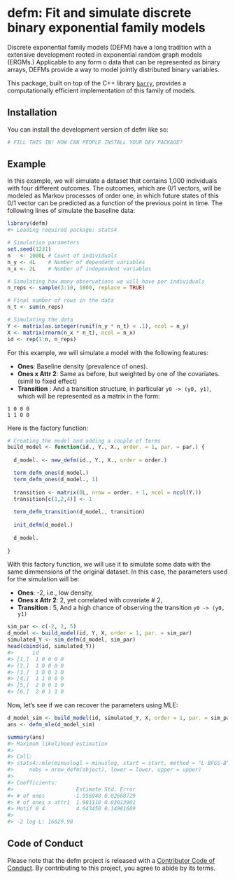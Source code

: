 
<!-- README.md is generated from README.Rmd. Please edit that file -->

# defm: Fit and simulate discrete binary exponential family models

<!-- badges: start -->
<!-- badges: end -->

Discrete exponential family models (DEFM) have a long tradition with a
extensive development rooted in exponential random graph models (ERGMs.)
Applicable to any form o data that can be represented as binary arrays,
DEFMs provide a way to model jointly distributed binary variables.

This package, built on top of the C++ library
[`barry`](https://github.com/USCbiostats/barry), provides a
computationally efficient implementation of this family of models.

## Installation

You can install the development version of defm like so:

``` r
# FILL THIS IN! HOW CAN PEOPLE INSTALL YOUR DEV PACKAGE?
```

## Example

In this example, we will simulate a dataset that contains 1,000
individuals with four different outcomes. The outcomes, which are 0/1
vectors, will be modeled as Markov processes of order one, in which
future states of this 0/1 vector can be predicted as a function of the
previous point in time. The following lines of simulate the baseline
data:

``` r
library(defm)
#> Loading required package: stats4

# Simulation parameters
set.seed(1231)
n   <- 1000L # Count of individuals
n_y <- 4L    # Number of dependent variables
n_x <- 2L    # Number of independent variables

# Simulating how many observations we will have per individuals
n_reps <- sample(3:10, 1000, replace = TRUE)

# Final number of rows in the data
n_t <- sum(n_reps)

# Simulating the data
Y <- matrix(as.integer(runif(n_y * n_t) < .1), ncol = n_y)
X <- matrix(rnorm(n_x * n_t), ncol = n_x)
id <- rep(1:n, n_reps)
```

For this example, we will simulate a model with the following features:

-   **Ones**: Baseline density (prevalence of ones).
-   **Ones x Attr 2**: Same as before, but weighted by one of the
    covariates. (simil to fixed effect)
-   **Transition** : And a transition structure, in particular
    `y0 -> (y0, y1)`, which will be represented as a matrix in the form:

<!-- -->

    1 0 0 0
    1 1 0 0

Here is the factory function:

``` r
# Creating the model and adding a couple of terms
build_model <- function(id., Y., X., order. = 1, par. = par.) {
  
  d_model. <- new_defm(id., Y., X., order = order.)

  term_defm_ones(d_model.)
  term_defm_ones(d_model., 1)
  
  transition <- matrix(0L, nrow = order. + 1, ncol = ncol(Y.))
  transition[c(1,2,4)] <- 1
  
  term_defm_transition(d_model., transition)
  
  init_defm(d_model.)
  
  d_model.
  
}
```

With this factory function, we will use it to simulate some data with
the same dimmensions of the original dataset. In this case, the
parameters used for the simulation will be:

-   **Ones**: -2, i.e., low density,
-   **Ones x Attr 2**: 2, yet correlated with covariate # 2,
-   **Transition** : 5, And a high chance of observing the transition
    `y0 -> (y0, y1)`

``` r
sim_par <- c(-2, 2, 5)
d_model <- build_model(id, Y, X, order = 1, par. = sim_par)
simulated_Y <- sim_defm(d_model, sim_par)
head(cbind(id, simulated_Y))
#>      id        
#> [1,]  1 0 0 0 0
#> [2,]  1 0 0 0 0
#> [3,]  1 0 0 1 0
#> [4,]  1 1 0 0 0
#> [5,]  2 0 0 1 0
#> [6,]  2 0 1 1 0
```

Now, let’s see if we can recover the parameters using MLE:

``` r
d_model_sim <- build_model(id, simulated_Y, X, order = 1, par. = sim_par)
ans <- defm_mle(d_model_sim)

summary(ans)
#> Maximum likelihood estimation
#> 
#> Call:
#> stats4::mle(minuslogl = minuslog, start = start, method = "L-BFGS-B", 
#>     nobs = nrow_defm(object), lower = lower, upper = upper)
#> 
#> Coefficients:
#>                    Estimate Std. Error
#> # of ones         -1.956948 0.02668729
#> # of ones x attr1  1.981110 0.03013901
#> Motif 0 4          4.643450 0.14981689
#> 
#> -2 log L: 16029.98
```

## Code of Conduct

Please note that the defm project is released with a [Contributor Code
of
Conduct](https://contributor-covenant.org/version/2/0/CODE_OF_CONDUCT.html).
By contributing to this project, you agree to abide by its terms.
